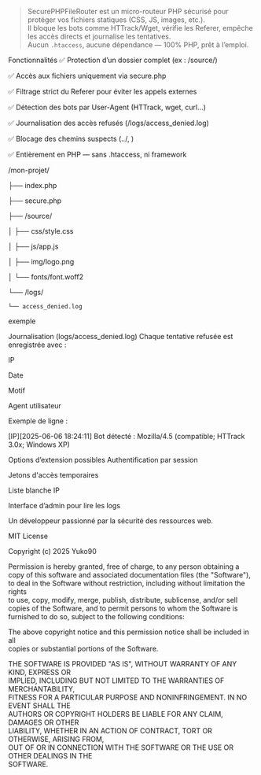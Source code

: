 > SecurePHPFileRouter est un micro-routeur PHP sécurisé pour protéger vos fichiers statiques (CSS, JS, images, etc.).  
> Il bloque les bots comme HTTrack/Wget, vérifie les Referer, empêche les accès directs et journalise les tentatives.  
> Aucun `.htaccess`, aucune dépendance — 100% PHP, prêt à l’emploi.


Fonctionnalités
✅ Protection d’un dossier complet (ex : /source/)

✅ Accès aux fichiers uniquement via secure.php

✅ Filtrage strict du Referer pour éviter les appels externes

✅ Détection des bots par User-Agent (HTTrack, wget, curl…)

✅ Journalisation des accès refusés (/logs/access_denied.log)

✅ Blocage des chemins suspects (../, \)

✅ Entièrement en PHP — sans .htaccess, ni framework


/mon-projet/

├── index.php

├── secure.php

├── /source/

│   ├── css/style.css

│   ├── js/app.js

│   ├── img/logo.png

│   └── fonts/font.woff2

└── /logs/

    └── access_denied.log
exemple

<link rel="stylesheet" href="secure.php?file=css/style.css">


<script src="secure.php?file=js/app.js"></script>



Journalisation (logs/access_denied.log)
Chaque tentative refusée est enregistrée avec :

IP

Date

Motif

Agent utilisateur

Exemple de ligne :

[IP][2025-06-06 18:24:11] Bot détecté : Mozilla/4.5 (compatible; HTTrack 3.0x; Windows XP)

 Options d’extension possibles
 Authentification par session

 Jetons d'accès temporaires

 Liste blanche IP

 Interface d’admin pour lire les logs

Un développeur passionné par la sécurité des ressources web.

MIT License

Copyright (c) 2025 Yuko90

Permission is hereby granted, free of charge, to any person obtaining a copy
of this software and associated documentation files (the "Software"), to deal
in the Software without restriction, including without limitation the rights  
to use, copy, modify, merge, publish, distribute, sublicense, and/or sell  
copies of the Software, and to permit persons to whom the Software is  
furnished to do so, subject to the following conditions:

The above copyright notice and this permission notice shall be included in all  
copies or substantial portions of the Software.

THE SOFTWARE IS PROVIDED "AS IS", WITHOUT WARRANTY OF ANY KIND, EXPRESS OR  
IMPLIED, INCLUDING BUT NOT LIMITED TO THE WARRANTIES OF MERCHANTABILITY,  
FITNESS FOR A PARTICULAR PURPOSE AND NONINFRINGEMENT. IN NO EVENT SHALL THE  
AUTHORS OR COPYRIGHT HOLDERS BE LIABLE FOR ANY CLAIM, DAMAGES OR OTHER  
LIABILITY, WHETHER IN AN ACTION OF CONTRACT, TORT OR OTHERWISE, ARISING FROM,  
OUT OF OR IN CONNECTION WITH THE SOFTWARE OR THE USE OR OTHER DEALINGS IN THE  
SOFTWARE.



